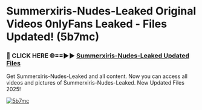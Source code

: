 # Summerxiris-Nudes-Leaked Original Videos 0nlyFans Leaked - Files Updated! (5b7mc)

<h3>🔴 CLICK HERE 🌐==►► <a href="https://tinyurl.com/5h6xmrr3" rel="nofollow">Summerxiris-Nudes-Leaked Updated Files</a></h3>

Get Summerxiris-Nudes-Leaked and all content. Now you can access all videos and pictures of Summerxiris-Nudes-Leaked. New Updated Files 2025!

[![5b7mc](https://i.imgur.com/KVD873Z.gif)](https://tinyurl.com/5h6xmrr3)
